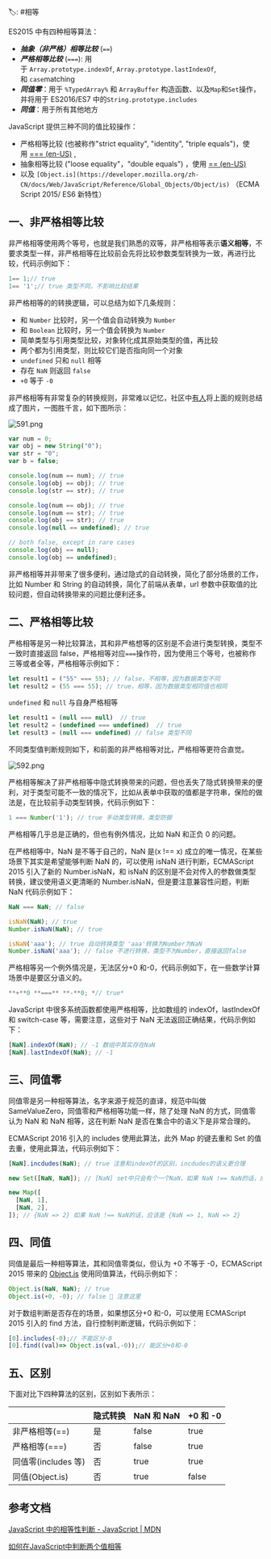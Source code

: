 🏷: #相等 

ES2015 中有四种相等算法：

- ***抽象（非严格）相等比较*** (`==`)
- ***严格相等比较*** (`===`): 用于 `Array.prototype.indexOf`, `Array.prototype.lastIndexOf`, 和 `case`matching
- ***同值零***：用于 `%TypedArray%` 和 `ArrayBuffer` 构造函数、以及`Map`和`Set`操作，并将用于 ES2016/ES7 中的`String.prototype.includes`
- ***同值***：用于所有其他地方

JavaScript 提供三种不同的值比较操作：

- 严格相等比较 (也被称作"strict equality", "identity", "triple equals")，使用 [=== (en-US)](https://developer.mozilla.org/en-US/docs/Web/JavaScript/Reference/Operators#identity) ,
- 抽象相等比较 ("loose equality"，"double equals") ，使用 [== (en-US)](https://developer.mozilla.org/en-US/docs/Web/JavaScript/Reference/Operators#equality)
- 以及 `[Object.is](https://developer.mozilla.org/zh-CN/docs/Web/JavaScript/Reference/Global_Objects/Object/is)` （ECMAScript 2015/ ES6 新特性）

## 一、非严格相等比较

非严格相等使用两个等号，也就是我们熟悉的双等，非严格相等表示**语义相等**，不要求类型一样，非严格相等在比较前会先将比较参数类型转换为一致，再进行比较，代码示例如下：

```jsx
1== 1;// true
1== '1';// true 类型不同，不影响比较结果
```

非严格相等的的转换逻辑，可以总结为如下几条规则：

- 和 `Number` 比较时，另一个值会自动转换为 `Number`
- 和 `Boolean` 比较时，另一个值会转换为 `Number`
- 简单类型与引用类型比较，对象转化成其原始类型的值，再比较
- 两个都为引用类型，则比较它们是否指向同一个对象
- `undefined` 只和 `null` 相等
- 存在 `NaN` 则返回 `false`
- `+0` 等于 `-0`

非严格相等有非常复杂的转换规则，非常难以记忆，社区中[有人](https://dorey.github.io/JavaScript-Equality-Table/)将上面的规则总结成了图片，一图胜千言，如下图所示：

![591.png](https://raw.githubusercontent.com/aaaaaAndy/picture/main/images/20230406101359.png)

```jsx
var num = 0;
var obj = new String("0");
var str = "0";
var b = false;

console.log(num == num); // true
console.log(obj == obj); // true
console.log(str == str); // true

console.log(num == obj); // true
console.log(num == str); // true
console.log(obj == str); // true
console.log(null == undefined); // true

// both false, except in rare cases
console.log(obj == null);
console.log(obj == undefined);
```

非严格相等并非带来了很多便利，通过隐式的自动转换，简化了部分场景的工作，比如 Number 和 String 的自动转换，简化了前端从表单，url 参数中获取值的比较问题，但自动转换带来的问题比便利还多。

## 二、严格相等比较

严格相等是另一种比较算法，其和非严格想等的区别是不会进行类型转换，类型不一致时直接返回 false，严格相等对应`===`操作符，因为使用三个等号，也被称作三等或者全等，严格相等示例如下：

```jsx
let result1 = ("55" === 55); // false，不相等，因为数据类型不同
let result2 = (55 === 55); // true，相等，因为数据类型相同值也相同
```

`undefined` 和 `null` 与自身严格相等

```jsx
let result1 = (null === null)  // true
let result2 = (undefined === undefined)  // true
let result3 = (null === undefined) // false 类型不同
```

不同类型值判断规则如下，和前面的非严格相等对比，严格相等更符合直觉。

![592.png](https://raw.githubusercontent.com/aaaaaAndy/picture/main/images/20230406101446.png)

严格相等解决了非严格相等中隐式转换带来的问题，但也丢失了隐式转换带来的便利，对于类型可能不一致的情况下，比如从表单中获取的值都是字符串，保险的做法是，在比较前手动类型转换，代码示例如下：

```jsx
1 === Number('1'); // true 手动类型转换，类型防御
```

严格相等几乎总是正确的，但也有例外情况，比如 NaN 和正负 0 的问题。

在严格相等中，NaN 是不等于自己的，NaN 是(x !== x) 成立的唯一情况，在某些场景下其实是希望能够判断 NaN 的，可以使用 isNaN 进行判断，ECMAScript 2015 引入了新的 Number.isNaN，和 isNaN 的区别是不会对传入的参数做类型转换，建议使用语义更清晰的 Number.isNaN，但是要注意兼容性问题，判断 NaN 代码示例如下：

```jsx
NaN === NaN; // false

isNaN(NaN); // true
Number.isNaN(NaN); // true

isNaN('aaa'); // true 自动转换类型 'aaa'转换为Number为NaN
Number.isNaN('aaa'); // false 不进行转换，类型不为Number，直接返回false
```

严格相等另一个例外情况是，无法区分+0 和-0，代码示例如下，在一些数学计算场景中是要区分语义的。

```jsx
**+**0 **===** **-**0; *// true*
```

JavaScript 中很多系统函数都使用严格相等，比如数组的 indexOf，lastIndexOf 和 switch-case 等，需要注意，这些对于 NaN 无法返回正确结果，代码示例如下：

```jsx
[NaN].indexOf(NaN); // -1 数组中其实存在NaN
[NaN].lastIndexOf(NaN); // -1
```

## 三、同值零

同值零是另一种相等算法，名字来源于规范的直译，规范中叫做 SameValueZero，同值零和严格相等功能一样，除了处理 NaN 的方式，同值零认为 NaN 和 NaN 相等，这在判断 NaN 是否在集合中的语义下是非常合理的。

ECMAScript 2016 引入的 includes 使用此算法，此外 Map 的键去重和 Set 的值去重，使用此算法，代码示例如下：

```jsx
[NaN].incdudes(NaN); // true 注意和indexOf的区别，incdudes的语义更合理

new Set([NaN, NaN]); // [NaN] set中只会有个一个NaN，如果 NaN !== NaN的话，应该是[NaN, NaN]

new Map([
  [NaN, 1],
  [NaN, 2],
]); // {NaN => 2} 如果 NaN !== NaN的话，应该是 {NaN => 1, NaN => 2}
```

## 四、同值

同值是最后一种相等算法，其和同值零类似，但认为 +0 不等于 -0，ECMAScript 2015 带来的 [Object.is](http://object.is/) 使用同值算法，代码示例如下：

```jsx
Object.is(NaN, NaN); // true
Object.is(+0, -0); // false 📢 注意这里
```

对于数组判断是否存在的场景，如果想区分+0 和-0，可以使用 ECMAScript 2015 引入的 find 方法，自行控制判断逻辑，代码示例如下：

```jsx
[0].includes(-0);// 不能区分-0
[0].find((val)=> Object.is(val,-0));// 能区分+0和-0
```

## 五、区别

下面对比下四种算法的区别，区别如下表所示：

|  | 隐式转换 | NaN 和 NaN | +0 和 -0 |
| --- | --- | --- | --- |
| 非严格相等(==) | 是 | false | true |
| 严格相等(===) | 否 | false | true |
| 同值零(includes 等) | 否 | true | true |
| 同值(Object.is) | 否 | true | false |

## 参考文档

[JavaScript 中的相等性判断 - JavaScript | MDN](https://developer.mozilla.org/zh-CN/docs/Web/JavaScript/Equality_comparisons_and_sameness)

[如何在JavaScript中判断两个值相等](https://yanhaijing.com/javascript/2022/07/10/js-equal/)